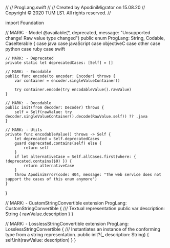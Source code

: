 //
//  ProgLang.swift
//
//  Created by ApodiniMigrator on 15.08.20
//  Copyright © 2020 TUM LS1. All rights reserved.
//

import Foundation

// MARK: - Model
@available(*, deprecated, message: "Unsupported change! Raw value type changed")
public enum ProgLang: String, Codable, CaseIterable {
    case java
    case javaScript
    case objectiveC
    case other
    case python
    case ruby
    case swift
    
    // MARK: - Deprecated
    private static let deprecatedCases: [Self] = []
    
    // MARK: - Encodable
    public func encode(to encoder: Encoder) throws {
        var container = encoder.singleValueContainer()
        
        try container.encode(try encodableValue().rawValue)
    }
    
    // MARK: - Decodable
    public init(from decoder: Decoder) throws {
        self = Self(rawValue: try decoder.singleValueContainer().decode(RawValue.self)) ?? .java
    }
    
    // MARK: - Utils
    private func encodableValue() throws -> Self {
        let deprecated = Self.deprecatedCases
        guard deprecated.contains(self) else {
            return self
        }
        if let alternativeCase = Self.allCases.first(where: { !deprecated.contains($0) }) {
            return alternativeCase
        }
        throw ApodiniError(code: 404, message: "The web service does not support the cases of this enum anymore")
    }
}

// MARK: - CustomStringConvertible
extension ProgLang: CustomStringConvertible {
    /// Textual representation
    public var description: String {
        rawValue.description
    }
}

// MARK: - LosslessStringConvertible
extension ProgLang: LosslessStringConvertible {
    /// Instantiates an instance of the conforming type from a string representation.
    public init?(_ description: String) {
        self.init(rawValue: description)
    }
}
